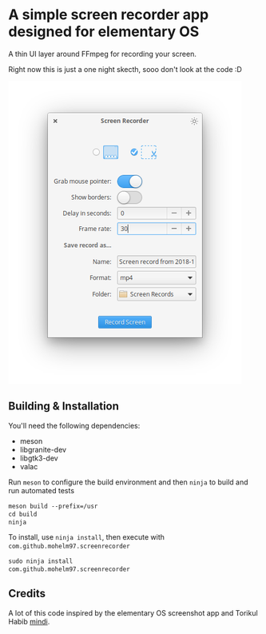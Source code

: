 # A simple screen recorder app designed for elementary OS

A thin UI layer around FFmpeg for recording your screen.

Right now this is just a one night skecth, sooo don't look at the code :D

![screenshot](data/screenshot.png)

## Building & Installation

You'll need the following dependencies:

* meson
* libgranite-dev
* libgtk3-dev
* valac

Run `meson` to configure the build environment and then `ninja` to build and run automated tests

    meson build --prefix=/usr
    cd build
    ninja

To install, use `ninja install`, then execute with `com.github.mohelm97.screenrecorder`

    sudo ninja install
    com.github.mohelm97.screenrecorder

## Credits
A lot of this code inspired by the elementary OS screenshot app and Torikul Habib [mindi](https://github.com/torikulhabib/mindi).
